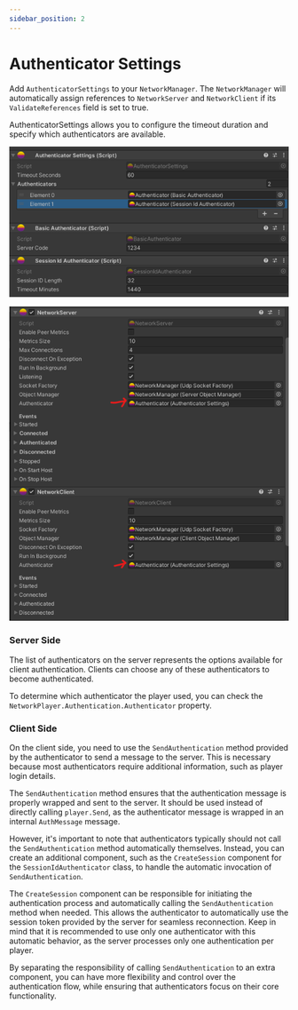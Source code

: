 ```yaml
---
sidebar_position: 2
---
```

# Authenticator Settings

Add `AuthenticatorSettings` to your `NetworkManager`. The `NetworkManager` will automatically assign references to `NetworkServer` and `NetworkClient` if its `ValidateReferences` field is set to true.

AuthenticatorSettings allows you to configure the timeout duration and specify which authenticators are available.

![Inspector Settings](./AuthenticatorSettings.png)

![Inspector Assign Reference](./SettingsReference.png)

### Server Side

The list of authenticators on the server represents the options available for client authentication. Clients can choose any of these authenticators to become authenticated.

To determine which authenticator the player used, you can check the `NetworkPlayer.Authentication.Authenticator` property.

### Client Side

On the client side, you need to use the `SendAuthentication` method provided by the authenticator to send a message to the server. This is necessary because most authenticators require additional information, such as player login details.

The `SendAuthentication` method ensures that the authentication message is properly wrapped and sent to the server. It should be used instead of directly calling `player.Send`, as the authenticator message is wrapped in an internal `AuthMessage` message.

However, it's important to note that authenticators typically should not call the `SendAuthentication` method automatically themselves. Instead, you can create an additional component, such as the `CreateSession` component for the `SessionIdAuthenticator` class, to handle the automatic invocation of `SendAuthentication`.

The `CreateSession` component can be responsible for initiating the authentication process and automatically calling the `SendAuthentication` method when needed. This allows the authenticator to automatically use the session token provided by the server for seamless reconnection. Keep in mind that it is recommended to use only one authenticator with this automatic behavior, as the server processes only one authentication per player.

By separating the responsibility of calling `SendAuthentication` to an extra component, you can have more flexibility and control over the authentication flow, while ensuring that authenticators focus on their core functionality.
